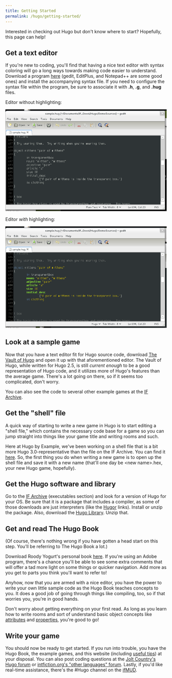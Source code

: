 ```yaml
---
title: Getting Started
permalink: /hugo/getting-started/
---
```


Interested in checking out Hugo but don't know where to start?
Hopefully, this page can help!

## Get a text editor

If you're new to coding, you'll find that having a nice text editor with
syntax coloring will go a long ways towards making code easier to
understand. Download a program [here](tools/editors/)
(gedit, EditPlus, and Notepad++ are some good ones) and install the
accompanying syntax file. If you need to configure the syntax file
within the program, be sure to associate it with **.h**, **.g**, and
**.hug** files.

Editor without highlighting:

![Editor without highlighting](assets/images/Nohilite.png)

Editor *with* highlighting:

![Editor with highlighting](assets/images/Withhilite.png)

## Look at a sample game

Now that you have a text editor fit for Hugo source code, download
[The Vault of Hugo](http://ifarchive.org/if-archive/programming/hugo/examples/sample.hug)
and open it up with that aforementioned editor. The Vault of Hugo, while
written for Hugo 2.5, is still *current enough* to be a good
representation of Hugo code, and it utilizes more of Hugo's features
than the average game. There's a lot going on there, so if it seems too
complicated, don't worry.

You can also see the code to several other example games at the
[IF Archive](http://ifarchive.org/indexes/if-archiveXgamesXsourceXhugo.html).

## Get the "shell" file

A quick way of starting to write a new game in Hugo is to start editing
a "shell file," which contains the necessary code base for a game so you
can jump straight into things like your game title and writing rooms and
such.

Here at Hugo by Example, we've been working on a shell file that is a
bit more Hugo 3.0-representative than the file on the IF Archive. You
can find it [here](basics/new-shell/). So, the first thing you do
when writing a new game is to open up the shell file and save it with a
new name (that'll one day be &lt;new name&gt;.hex, your new Hugo game,
hopefully).

## Get the Hugo software and library

Go to the [IF Archive](http://ifarchive.org/indexes/if-archiveXprogrammingXhugoXexecutables.html)
(executables section) and look for a version of Hugo for your OS. Be
sure that it is a package that includes a compiler, as some of those
downloads are just interpreters (like the [Hugor](interpreters/hugor/)
links). Install or unzip the package. Also, download the
[Hugo Library](http://ifarchive.org/if-archive/programming/hugo/library/hugolib.zip).
Unzip that.

## Get and read The Hugo Book

(Of course, there's nothing wrong if you have gotten a head start on
this step. You'll be referring to The Hugo Book a lot.)

Download Roody Yogurt's personal book
[here](http://roody.gerynarsabode.org/hugo_book.pdf). If you're using an
Adobe program, there's a chance you'll be able to see some extra
comments that will offer a tad more light on some things or quicker
navigation. Add more as you get to parts you think you'll want to refer
to!

Anyhow, now that you are armed with a nice editor, you have the power to
write your own little sample code as the Hugo Book teaches concepts to
you. It does a good job of going through things like compiling, too, so
if that worries you, you're in good hands.

Don't worry about getting everything on your first read. As long as you
learn how to write rooms and sort of understand basic object concepts
like [attributes](attributes/) and
[properties](properties/), you're good to go!

## Write your game

You should now be ready to get started. If you run into trouble, you
have the Hugo Book, the example games, and this website (including 
[useful tips](categories/#tips)) at your disposal. You can also
post coding questions at the 
[Jolt Country's Hugo forum](http://www.joltcountry.com/phpBB2/viewforum.php?f=8) or
[intfiction.org's "other languages" forum](http://www.intfiction.org/forum/viewforum.php?f=16).
Lastly, if you'd like real-time assistance, there's the \#Hugo channel on the
[ifMUD](http://ifmud.port4000.com).